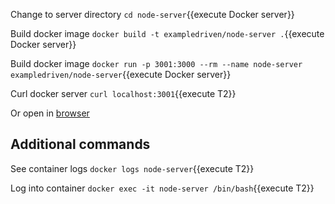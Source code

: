 Change to server directory `cd node-server`{{execute Docker server}}

Build docker image `docker build -t exampledriven/node-server .`{{execute Docker server}}

Build docker image `docker run -p 3001:3000 --rm --name node-server exampledriven/node-server`{{execute Docker server}}

Curl docker server `curl localhost:3001`{{execute T2}}

Or open in [browser](https://[[HOST_SUBDOMAIN]]-3001-[[KATACODA_HOST]].environments.katacoda.com/)

## Additional commands

See container logs `docker logs node-server`{{execute T2}}

Log into container `docker exec -it node-server /bin/bash`{{execute T2}}


